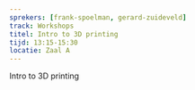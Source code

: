 ```yaml
---
sprekers: [frank-spoelman, gerard-zuideveld]
track: Workshops
titel: Intro to 3D printing
tijd: 13:15-15:30
locatie: Zaal A
---
```

Intro to 3D printing